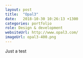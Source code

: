 ```yaml
---
layout: post
title:  "Opal3"
date:   2018-10-30 10:26:13 +1300
categories: portfolio
role: Design & development
websiteUrl: http://www.opal3.com/
imageUrl: opal3-400.png
---
```

Just a test
